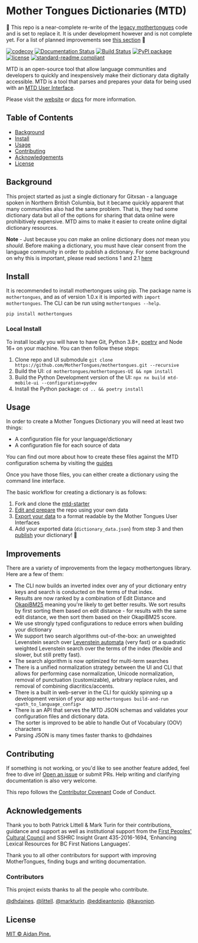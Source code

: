 # Mother Tongues Dictionaries (MTD)

:construction: This repo is a near-complete re-write of the [legacy mothertongues](https://github.com/roedoejet/mothertongues) code and is set to replace it. It is under development however and is not complete yet. For a list of planned improvements see [this section](#improvements) :construction:

[![codecov](https://codecov.io/gh/MotherTongues/mothertongues/branch/main/graph/badge.svg?token=7JUKAAHZDV)](https://codecov.io/gh/MotherTongues/mothertongues)
[![Documentation Status](https://img.shields.io/badge/-docs-blue)](https://docs.mothertongues.org)
[![Build Status](https://github.com/MotherTongues/mothertongues/actions/workflows/tests.yml/badge.svg)](https://github.com/MotherTongues/mothertongues/actions)
[![PyPI package](https://img.shields.io/pypi/v/mothertongues.svg)](https://pypi.org/project/mothertongues/)
[![license](https://img.shields.io/badge/Licence-MIT-green)](LICENSE)
[![standard-readme compliant](https://img.shields.io/badge/readme%20style-standard-brightgreen.svg?style=flat-square)](https://github.com/RichardLitt/standard-readme)

MTD is an open-source tool that allow language communities and developers to quickly and inexpensively make their dictionary data digitally accessible. MTD is a tool that parses and prepares your data for being used with an [MTD User Interface](https://github.com/MotherTongues/mothertongues-UI).

Please visit the [website](https://www.mothertongues.org) or [docs](https://docs.mothertongues.org) for more information.

## Table of Contents

- [Background](#background)
- [Install](#install)
- [Usage](#usage)
- [Contributing](#contributing)
- [Acknowledgements](#acknowledgements)
- [License](#license)

## Background

This project started as just a single dictionary for Gitxsan - a language spoken in Northern British Columbia, but it became quickly apparent that many communities also had the same problem. That is, they had some dictionary data but all of the options for sharing that data online were prohibitively expensive. MTD aims to make it easier to create online digital dictionary resources.

**Note** - Just because you _can_ make an online dictionary does _not_ mean you _should_. Before making a dictionary, you must have clear consent from the language community in order to publish a dictionary. For some background on why this is important, please read sections 1 and 2.1 [here](http://oxfordre.com/linguistics/view/10.1093/acrefore/9780199384655.001.0001/acrefore-9780199384655-e-8)

## Install

It is recommended to install mothertongues using pip. The package name is `mothertongues`, and as of version 1.0.x it is imported with `import mothertongues`. The CLI can be run using `mothertongues --help`.

```
pip install mothertongues
```

### Local Install

To install locally you will have to have Git, Python 3.8+, [poetry](https://python-poetry.org/docs/#installing-with-the-official-installer) and Node 16+ on your machine. You can then follow these steps:

1. Clone repo and UI submodule `git clone https://github.com/MotherTongues/mothertongues.git --recursive`
2. Build the UI: `cd mothertongues/mothertongues-UI && npm install`
3. Build the Python Development version of the UI: `npx nx build mtd-mobile-ui --configuration=pydev`
4. Install the Python package: `cd .. && poetry install`

## Usage

In order to create a Mother Tongues Dictionary you will need at least two things:

- A configuration file for your language/dictionary
- A configuration file for each source of data

You can find out more about how to create these files against the MTD configuration schema by visiting the [guides](https://docs.mothertongues.org/docs/mtd-guides)

Once you have those files, you can either create a dictionary using the command line interface.

The basic workflow for creating a dictionary is as follows:

1. Fork and clone the [mtd-starter](https://github.com/roedoejet/mtd-starter)
2. [Edit and prepare](https://docs.mothertongues.org/docs/mtd-guides-prepare) the repo using your own data
3. [Export your data](https://docs.mothertongues.org/docs/mtd-guides-ui#exporting-your-data) to a format readable by the Mother Tongues User Interfaces
4. Add your exported data (`dictionary_data.json`) from step 3 and then [publish](https://docs.mothertongues.org/docs/mtd-guides-publishing) your dictionary! 🎉


## Improvements

There are a variety of improvements from the legacy mothertongues library. Here are a few of them:

- The CLI now builds an inverted index over any of your dictionary entry keys and search is conducted on the terms of that index.
- Results are now ranked by a combination of Edit Distance and [OkapiBM25](https://en.wikipedia.org/wiki/Okapi_BM25) meaning you're likely to get better results. We sort results by first sorting them based on edit distance - for results with the same edit distance, we then sort them based on their OkapiBM25 score.
- We use strongly typed configurations to reduce errors when building your dictionary
- We support two search algorithms out-of-the-box: an unweighted Levenstein search over [Levenstein automata](http://blog.notdot.net/2010/07/Damn-Cool-Algorithms-Levenshtein-Automata#:~:text=The%20basic%20insight%20behind%20Levenshtein,distance%20of%20a%20target%20word.) (very fast) or a quadratic weighted Levenstein search over the terms of the index (flexible and slower, but still pretty fast).
- The search algorithm is now optimized for multi-term searches
- There is a unified normalization strategy between the UI and CLI that allows for performing case normalization, Unicode normalization, removal of punctuation (customizable), arbitrary replace rules, and removal of combining diacritics/accents.
- There is a built in web-server in the CLI for quickly spinning up a development version of your app `mothertongues build-and-run <path_to_language_config>`
- There is an API that serves the MTD JSON schemas and validates your configuration files and dictionary data.
- The sorter is improved to be able to handle Out of Vocabulary (OOV) characters
- Parsing JSON is many times faster thanks to @dhdaines


## Contributing

If something is not working, or you'd like to see another feature added, feel free to dive in! [Open an issue](https://github.com/MotherTongues/mothertongues/issues/new) or submit PRs. Help writing and clarifying documentation is also very welcome.

This repo follows the [Contributor Covenant](http://contributor-covenant.org/version/1/3/0/) Code of Conduct.

## Acknowledgements

Thank you to both Patrick Littell & Mark Turin for their contributions, guidance and support as well as institutional support from the [First Peoples' Cultural Council](http://www.fpcc.ca/) and SSHRC Insight Grant 435-2016-1694, ‘Enhancing Lexical Resources for BC First Nations Languages’.

Thank you to all other contributors for support with improving MotherTongues, finding bugs and writing documentation.

### Contributors

This project exists thanks to all the people who contribute.

[@dhdaines](https://github.com/dhdaines).
[@littell](https://github.com/littell).
[@markturin](https://github.com/markturin).
[@eddieantonio](https://github.com/eddieantonio).
[@kavonjon](https://github.com/kavonjon).

## License

[MIT © Aidan Pine.](LICENSE)
